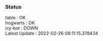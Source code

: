 ### Status


table : OK  
hogwarts : OK  
icy-bot : DOWN  
Latest Update : 2022-02-26 08:11:15.378434
